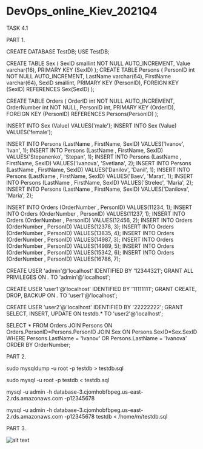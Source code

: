 # DevOps_online_Kiev_2021Q4

TASK 4.1

PART 1. 

CREATE DATABASE TestDB;
USE TestDB;

CREATE TABLE Sex (
    SexID smallint NOT NULL AUTO_INCREMENT,
    Value varchar(16),
    PRIMARY KEY (SexID)
);
CREATE TABLE Persons (
    PersonID int NOT NULL AUTO_INCREMENT,
    LastName varchar(64),
    FirstName varchar(64),
    SexID smallint,
    PRIMARY KEY (PersonID),
    FOREIGN KEY (SexID) REFERENCES Sex(SexID)
);

CREATE TABLE Orders (
    OrderID int NOT NULL AUTO_INCREMENT,
    OrderNumber int NOT NULL,
    PersonID int,
    PRIMARY KEY (OrderID),
    FOREIGN KEY (PersonID) REFERENCES Persons(PersonID)
);

INSERT INTO Sex (Value) VALUES('male');
INSERT INTO Sex (Value) VALUES('female');

INSERT INTO Persons (LastName , FirstName, SexID) VALUES('Ivanov', 'Ivan', 1);
INSERT INTO Persons (LastName , FirstName, SexID) VALUES('Stepanenko', 'Stepan', 1);
INSERT INTO Persons (LastName , FirstName, SexID) VALUES('Ivanova', 'Svetlana', 2);
INSERT INTO Persons (LastName , FirstName, SexID) VALUES('Danilov', 'Danil', 1);
INSERT INTO Persons (LastName , FirstName, SexID) VALUES('Baev', 'Marat', 1);
INSERT INTO Persons (LastName , FirstName, SexID) VALUES('Strelec', 'Maria', 2);
INSERT INTO Persons (LastName , FirstName, SexID) VALUES('Danilova', 'Maria', 2);

INSERT INTO Orders (OrderNumber , PersonID) VALUES(11234, 1);
INSERT INTO Orders (OrderNumber , PersonID) VALUES(11237, 1);
INSERT INTO Orders (OrderNumber , PersonID) VALUES(12456, 2);
INSERT INTO Orders (OrderNumber , PersonID) VALUES(12378, 3);
INSERT INTO Orders (OrderNumber , PersonID) VALUES(13835, 4);
INSERT INTO Orders (OrderNumber , PersonID) VALUES(14987, 3);
INSERT INTO Orders (OrderNumber , PersonID) VALUES(14989, 5);
INSERT INTO Orders (OrderNumber , PersonID) VALUES(15342, 6);
INSERT INTO Orders (OrderNumber , PersonID) VALUES(16786, 7);

CREATE USER 'admin'@'localhost' IDENTIFIED BY '12344321';
GRANT ALL PRIVILEGES ON *.* TO 'admin'@'localhost';

CREATE USER 'user1'@'localhost' IDENTIFIED BY '11111111';
GRANT CREATE, DROP, BACKUP ON *.* TO 'user1'@'localhost';

CREATE USER 'user2'@'localhost' IDENTIFIED BY '22222222';
GRANT SELECT, INSERT, UPDATE ON testdb.* TO 'user2'@'localhost';

SELECT * FROM Orders
JOIN Persons ON Orders.PersonID=Persons.PersonID
JOIN Sex ON Persons.SexID=Sex.SexID
WHERE Persons.LastName = 'Ivanov' OR Persons.LastName = 'Ivanova'
ORDER BY OrderNumber;

PART 2. 

sudo mysqldump -u root -p testdb > testdb.sql

sudo mysql -u root -p testdb < testdb.sql

mysql -u admin -h database-3.cjomhobfbpeg.us-east-2.rds.amazonaws.com -p12345678

mysql -u admin -h database-3.cjomhobfbpeg.us-east-2.rds.amazonaws.com -p12345678 testdb < /home/m/testdb.sql 

PART 3. 

![alt text](img/3_1-4.png "Install")
